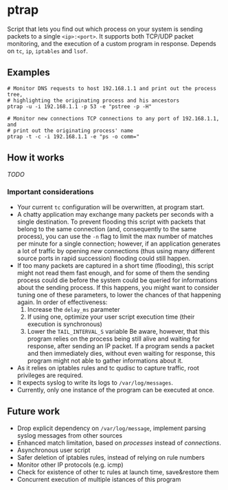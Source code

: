 ptrap
=====

Script that lets you find out which process on your system is sending packets to a single `<ip>:<port>`. It supports both TCP/UDP packet monitoring, and the execution of a custom program in response. Depends on `tc`, `ip`, `iptables` and `lsof`.


Examples
--------

    # Monitor DNS requests to host 192.168.1.1 and print out the process tree,
    # highlighting the originating process and his ancestors
    ptrap -u -i 192.168.1.1 -p 53 -e "pstree -p -H"

    # Monitor new connections TCP connections to any port of 192.168.1.1, and
    # print out the originating process' name
    ptrap -t -c -i 192.168.1.1 -e "ps -o comm="


How it works
------------

*TODO*

### Important considerations

* Your current `tc` configuration will be overwritten, at program start.
* A chatty application may exchange many packets per seconds with a single
  destination. To prevent flooding this script with packets that belong to the
  same connection (and, consequently to the same process), you can use the `-n`
  flag to limit the max number of matches per minute for a single connection;
  however, if an application  generates a lot of traffic by opening _new_
  connections (thus using many different source ports in rapid succession)
  flooding could still happen.
* If too many packets are captured in a short time (flooding), this script might
  not read them fast enough, and for some of them the sending process could die
  before the system could be queried for informations about the sending process.
  If this happens, you might want to consider tuning one of these parameters, to
  lower the chances of that happening again. In order of effectiveness:
    1. Increase the `delay_ms` parameter
    2. If using one, optimize your user script execution time (their execution
       is synchronous)
    3. Lower the `TAIL_INTERVAL_S` variable
  Be aware, however, that this program relies on the process being still alive
  and waiting for response, after sending an IP  packet. If a program sends a
  packet and then immediately dies, without even waiting for response, this
  program might not able to gather informations about it.
* As it relies on iptables rules and tc qudisc to capture traffic, root
  privileges are required.
* It expects syslog to write its logs to `/var/log/messages`.
* Currently, only one instance of the program can be executed at once.


Future work
-----------

- Drop explicit dependency on `/var/log/message`, implement parsing syslog
  messages from other sources
- Enhanced match limitation, based on _processes_ instead of _connections_.
- Asynchronous user script
- Safer deletion of iptables rules, instead of relying on rule numbers
- Monitor other IP protocols (e.g. icmp)
- Check for existence of other tc rules at launch time, save&restore them
- Concurrent execution of multiple istances of this program

